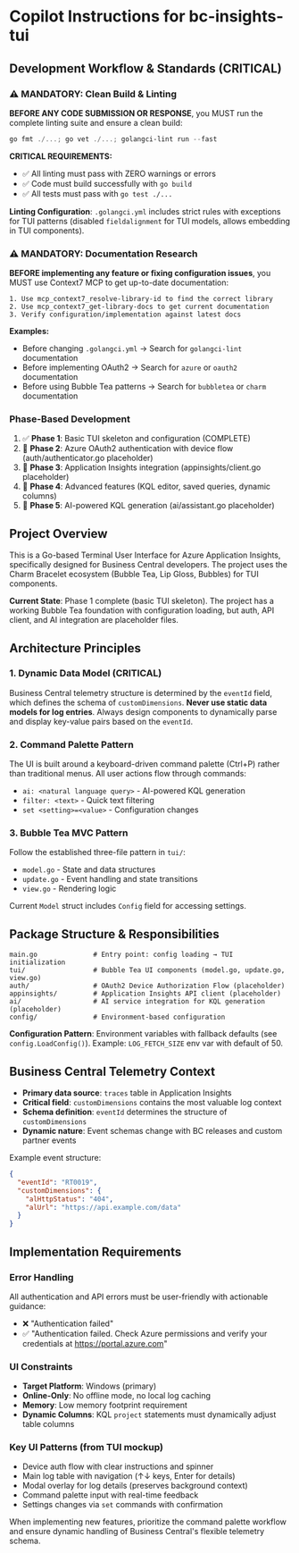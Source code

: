 # Copilot Instructions for bc-insights-tui

## Development Workflow & Standards (CRITICAL)

### ⚠️ MANDATORY: Clean Build & Linting
**BEFORE ANY CODE SUBMISSION OR RESPONSE**, you MUST run the complete linting suite and ensure a clean build:
```powershell
go fmt ./...; go vet ./...; golangci-lint run --fast
```

**CRITICAL REQUIREMENTS:**
- ✅ All linting must pass with ZERO warnings or errors
- ✅ Code must build successfully with `go build`
- ✅ All tests must pass with `go test ./...`

**Linting Configuration**: `.golangci.yml` includes strict rules with exceptions for TUI patterns (disabled `fieldalignment` for TUI models, allows embedding in TUI components).

### ⚠️ MANDATORY: Documentation Research
**BEFORE implementing any feature or fixing configuration issues**, you MUST use Context7 MCP to get up-to-date documentation:
```
1. Use mcp_context7_resolve-library-id to find the correct library
2. Use mcp_context7_get-library-docs to get current documentation
3. Verify configuration/implementation against latest docs
```

**Examples:**
- Before changing `.golangci.yml` → Search for `golangci-lint` documentation
- Before implementing OAuth2 → Search for `azure` or `oauth2` documentation
- Before using Bubble Tea patterns → Search for `bubbletea` or `charm` documentation

### Phase-Based Development
1. ✅ **Phase 1**: Basic TUI skeleton and configuration (COMPLETE)
2. 🚧 **Phase 2**: Azure OAuth2 authentication with device flow (auth/authenticator.go placeholder)
3. 🚧 **Phase 3**: Application Insights integration (appinsights/client.go placeholder)
4. 🚧 **Phase 4**: Advanced features (KQL editor, saved queries, dynamic columns)
5. 🚧 **Phase 5**: AI-powered KQL generation (ai/assistant.go placeholder)

## Project Overview

This is a Go-based Terminal User Interface for Azure Application Insights, specifically designed for Business Central developers. The project uses the Charm Bracelet ecosystem (Bubble Tea, Lip Gloss, Bubbles) for TUI components.

**Current State**: Phase 1 complete (basic TUI skeleton). The project has a working Bubble Tea foundation with configuration loading, but auth, API client, and AI integration are placeholder files.

## Architecture Principles

### 1. Dynamic Data Model (CRITICAL)
Business Central telemetry structure is determined by the `eventId` field, which defines the schema of `customDimensions`. **Never use static data models for log entries**. Always design components to dynamically parse and display key-value pairs based on the `eventId`.

### 2. Command Palette Pattern
The UI is built around a keyboard-driven command palette (Ctrl+P) rather than traditional menus. All user actions flow through commands:
- `ai: <natural language query>` - AI-powered KQL generation
- `filter: <text>` - Quick text filtering
- `set <setting>=<value>` - Configuration changes

### 3. Bubble Tea MVC Pattern
Follow the established three-file pattern in `tui/`:
- `model.go` - State and data structures
- `update.go` - Event handling and state transitions
- `view.go` - Rendering logic

Current `Model` struct includes `Config` field for accessing settings.

## Package Structure & Responsibilities

```
main.go              # Entry point: config loading → TUI initialization
tui/                 # Bubble Tea UI components (model.go, update.go, view.go)
auth/                # OAuth2 Device Authorization Flow (placeholder)
appinsights/         # Application Insights API client (placeholder)
ai/                  # AI service integration for KQL generation (placeholder)
config/              # Environment-based configuration
```

**Configuration Pattern**: Environment variables with fallback defaults (see `config.LoadConfig()`). Example: `LOG_FETCH_SIZE` env var with default of 50.

## Business Central Telemetry Context

- **Primary data source**: `traces` table in Application Insights
- **Critical field**: `customDimensions` contains the most valuable log context
- **Schema definition**: `eventId` determines the structure of `customDimensions`
- **Dynamic nature**: Event schemas change with BC releases and custom partner events

Example event structure:
```json
{
  "eventId": "RT0019",
  "customDimensions": {
    "alHttpStatus": "404",
    "alUrl": "https://api.example.com/data"
  }
}
```

## Implementation Requirements

### Error Handling
All authentication and API errors must be user-friendly with actionable guidance:
- ❌ "Authentication failed"
- ✅ "Authentication failed. Check Azure permissions and verify your credentials at https://portal.azure.com"

### UI Constraints
- **Target Platform**: Windows (primary)
- **Online-Only**: No offline mode, no local log caching
- **Memory**: Low memory footprint requirement
- **Dynamic Columns**: KQL `project` statements must dynamically adjust table columns

### Key UI Patterns (from TUI mockup)
- Device auth flow with clear instructions and spinner
- Main log table with navigation (↑↓ keys, Enter for details)
- Modal overlay for log details (preserves background context)
- Command palette input with real-time feedback
- Settings changes via `set` commands with confirmation

When implementing new features, prioritize the command palette workflow and ensure dynamic handling of Business Central's flexible telemetry schema.
